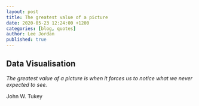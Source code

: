 ```yaml
---
layout: post
title: The greatest value of a picture
date: 2020-05-23 12:24:00 +1200
categories: [blog, quotes]
author: Lee Jordan
published: true
---
```


<h2>Data Visualisation</h2>

<p><i>The greatest value of a picture is when it forces us to notice what we never expected to see.</i></p>

<p>John W. Tukey<p> 
